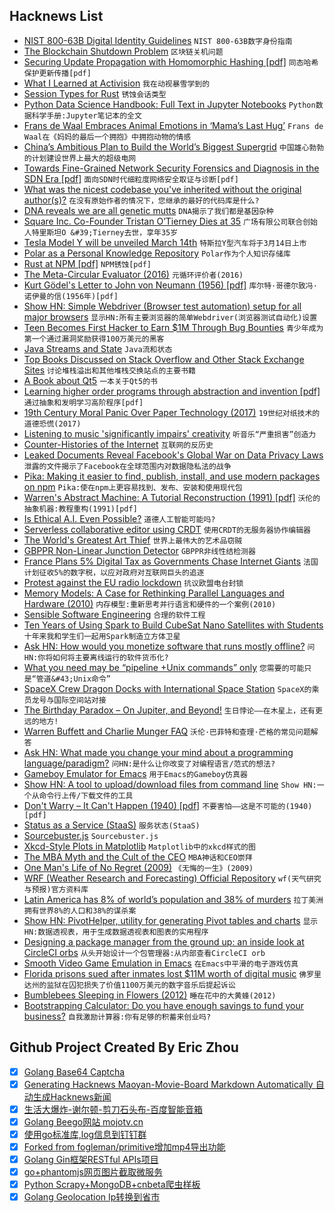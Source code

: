 ## Hacknews List


- [NIST 800-63B Digital Identity Guidelines](https://pages.nist.gov/800-63-3/sp800-63b.html)  `NIST 800-63B数字身份指南`
- [The Blockchain Shutdown Problem](https://arxiv.org/abs/1902.07254)  `区块链关机问题`
- [Securing Update Propagation with Homomorphic Hashing [pdf]](https://eprint.iacr.org/2019/227.pdf)  `同态哈希保护更新传播[pdf]`
- [What I Learned at Activision](http://c0de517e.blogspot.com/2019/03/what-i-learned-at-activision.html)  `我在动视暴雪学到的`
- [Session Types for Rust](https://github.com/Munksgaard/session-types)  `锈蚀会话类型`
- [Python Data Science Handbook: Full Text in Jupyter Notebooks](https://github.com/jakevdp/PythonDataScienceHandbook)  `Python数据科学手册:Jupyter笔记本的全文`
- [Frans de Waal Embraces Animal Emotions in ‘Mama’s Last Hug’](https://www.nytimes.com/2019/02/25/books/review/frans-de-waal-mamas-last-hug.html)  `Frans de Waal在《妈妈的最后一个拥抱》中拥抱动物的情感`
- [China’s Ambitious Plan to Build the World’s Biggest Supergrid](https://spectrum.ieee.org/energy/the-smarter-grid/chinas-ambitious-plan-to-build-the-worlds-biggest-supergrid)  `中国雄心勃勃的计划建设世界上最大的超级电网`
- [Towards Fine-Grained Network Security Forensics and Diagnosis in the SDN Era [pdf]](http://faculty.cs.tamu.edu/guofei/paper/ForenGuard-CCS18.pdf)  `面向SDN时代细粒度网络安全取证与诊断[pdf]`
- [What was the nicest codebase you&#39;ve inherited without the original author(s)?](item?id=19294236)  `在没有原始作者的情况下，您继承的最好的代码库是什么?`
- [DNA reveals we are all genetic mutts](https://news.harvard.edu/gazette/story/2019/02/harvard-geneticist-no-populations-dna-is-pure/)  `DNA揭示了我们都是基因杂种`
- [Square Inc. Co-Founder Tristan O’Tierney Dies at 35](https://www.bloomberg.com/news/articles/2019-03-02/square-inc-co-founder-tristan-o-tierney-dies-at-35)  `广场有限公司联合创始人特里斯坦O &#39;Tierney去世，享年35岁`
- [Tesla Model Y will be unveiled March 14th](https://www.theverge.com/2019/3/3/18249076/tesla-model-y-suv-unveiled-march-14th)  `特斯拉Y型汽车将于3月14日上市`
- [Polar as a Personal Knowledge Repository](https://getpolarized.io/2019/03/01/polar-personal-knowledge-repository.html)  `Polar作为个人知识存储库`
- [Rust at NPM [pdf]](https://www.rust-lang.org/static/pdfs/Rust-npm-Whitepaper.pdf)  `NPM锈蚀[pdf]`
- [The Meta-Circular Evaluator (2016)](http://www.rooijakkers.software/posts/2016-04-25-metacircular-evaluator/)  `元循环评价者(2016)`
- [Kurt Gödel&#39;s Letter to John von Neumann (1956) [pdf]](http://www.cs.cmu.edu/~aada/courses/15251s15/www/notes/godel-letter.pdf)  `库尔特·哥德尔致冯·诺伊曼的信(1956年)[pdf]`
- [Show HN: Simple Webdriver (Browser test automation) setup for all major browsers](item?id=19296733)  `显示HN:所有主要浏览器的简单Webdriver(浏览器测试自动化)设置`
- [Teen Becomes First Hacker to Earn $1M Through Bug Bounties](https://digit.fyi/teen-hacker-earns-1m-via-bug-bounties/)  `青少年成为第一个通过漏洞奖励获得100万美元的黑客`
- [Java Streams and State](https://blog.frankel.ch/java-streams-state/)  `Java流和状态`
- [Top Books Discussed on Stack Overflow and Other Stack Exchange Sites](https://bookinsider.gitlab.io/)  `讨论堆栈溢出和其他堆栈交换站点的主要书籍`
- [A Book about Qt5](https://qmlbook.github.io/)  `一本关于Qt5的书`
- [Learning higher order programs through abstraction and invention [pdf]](https://www.doc.ic.ac.uk/~shm/Papers/metafunc.pdf)  `通过抽象和发明学习高阶程序[pdf]`
- [19th Century Moral Panic Over Paper Technology (2017)](https://slate.com/technology/2017/08/the-19th-century-moral-panic-over-paper-technology.html)  `19世纪对纸技术的道德恐慌(2017)`
- [Listening to music &#39;significantly impairs&#39; creativity](https://sciencesources.eurekalert.org/pub_releases/2019-02/lu-hlt022619.php)  `听音乐“严重损害”创造力`
- [Counter-Histories of the Internet](https://www.publicbooks.org/counter-histories-of-the-internet/)  `互联网的反历史`
- [Leaked Documents Reveal Facebook&#39;s Global War on Data Privacy Laws](https://m.slashdot.org/story/352792)  `泄露的文件揭示了Facebook在全球范围内对数据隐私法的战争`
- [Pika: Making it easier to find, publish, install, and use modern packages on npm](https://www.pikapkg.com/about)  `Pika:使在npm上更容易找到、发布、安装和使用现代包`
- [Warren&#39;s Abstract Machine: A Tutorial Reconstruction (1991) [pdf]](http://wambook.sourceforge.net/wambook.pdf)  `沃伦的抽象机器:教程重构(1991)[pdf]`
- [Is Ethical A.I. Even Possible?](https://www.nytimes.com/2019/03/01/business/ethics-artificial-intelligence.html)  `道德人工智能可能吗?`
- [Serverless collaborative editor using CRDT](https://thegeez.net/2019/03/03/serverless_collab.html)  `使用CRDT的无服务器协作编辑器`
- [The World&#39;s Greatest Art Thief](https://www.gq.com/story/secrets-of-the-worlds-greatest-art-thief)  `世界上最伟大的艺术品窃贼`
- [GBPPR Non-Linear Junction Detector](https://web.archive.org/web/20130718061802/http://servv89pn0aj.sn.sourcedns.com:80/~gbpprorg/mil/non/)  `GBPPR非线性结检测器`
- [France Plans 5% Digital Tax as Governments Chase Internet Giants](https://www.bloomberg.com/news/articles/2019-03-03/france-plans-5-digital-tax-as-governments-chase-internet-giants)  `法国计划征收5%的数字税，以应对政府对互联网巨头的追逐`
- [Protest against the EU radio lockdown](https://blog.mehl.mx/2019/protect-freedom-on-radio-devices-raise-your-voice-today/)  `抗议欧盟电台封锁`
- [Memory Models: A Case for Rethinking Parallel Languages and Hardware (2010)](https://cacm.acm.org/magazines/2010/8/96610-memory-models-a-case-for-rethinking-parallel-languages-and-hardware/fulltext)  `内存模型:重新思考并行语言和硬件的一个案例(2010)`
- [Sensible Software Engineering](https://www.scriptcrafty.com/2019/02/sensible-software-engineering/)  `合理的软件工程`
- [Ten Years of Using Spark to Build CubeSat Nano Satellites with Students](https://blog.adacore.com/ten-years-of-using-spark-to-build-cubesat-nano-satellites-with-students)  `十年来我和学生们一起用Spark制造立方体卫星`
- [Ask HN: How would you monetize software that runs mostly offline?](item?id=19294839)  `问HN:你将如何将主要离线运行的软件货币化?`
- [What you need may be “pipeline &#43;Unix commands” only](https://nanxiao.me/en/what-you-need-may-be-pipeline-unix-commands-only/)  `您需要的可能只是“管道&#43;Unix命令”`
- [SpaceX Crew Dragon Docks with International Space Station](https://www.bloomberg.com/news/articles/2019-03-03/spacex-crew-dragon-docks-with-international-space-station)  `SpaceX的乘员龙号与国际空间站对接`
- [The Birthday Paradox – On Jupiter, and Beyond!](https://www.solipsys.co.uk/new/TheBirthdayParadox.html?sc03h)  `生日悖论——在木星上，还有更远的地方!`
- [Warren Buffett and Charlie Munger FAQ](http://buffettfaq.com/)  `沃伦·巴菲特和查理·芒格的常见问题解答`
- [Ask HN: What made you change your mind about a programming language/paradigm?](item?id=19288954)  `问HN:是什么让你改变了对编程语言/范式的想法?`
- [Gameboy Emulator for Emacs](https://github.com/vreeze/eboy)  `用于Emacs的Gameboy仿真器`
- [Show HN: A tool to upload/download files from command line](https://bashupload.com/)  `Show HN:一个从命令行上传/下载文件的工具`
- [Don&#39;t Warry – It Can&#39;t Happen (1940) [pdf]](https://www.gwern.net/docs/xrisks/1940-sciam-harrington-nuclearweapons-dontworryitcanthappen.pdf)  `不要害怕——这是不可能的(1940)[pdf]`
- [Status as a Service (StaaS)](https://www.eugenewei.com/blog/2019/2/19/status-as-a-service)  `服务状态(StaaS)`
- [Sourcebuster.js](http://sbjs.rocks/#/)  `Sourcebuster.js`
- [Xkcd-Style Plots in Matplotlib](https://jakevdp.github.io/blog/2012/10/07/xkcd-style-plots-in-matplotlib/)  `Matplotlib中的xkcd样式的图`
- [The MBA Myth and the Cult of the CEO](https://www.institutionalinvestor.com/article/b1db3jy3201d38/The-MBA-Myth-and-the-Cult-of-the-CEO)  `MBA神话和CEO崇拜`
- [One Man&#39;s Life of No Regret (2009)](http://synodwithlife.blogspot.com/2009/04/one-mans-life-of-no-regret.html)  `《无悔的一生》(2009)`
- [WRF (Weather Research and Forecasting) Official Repository](https://github.com/wrf-model/WRF)  `wf(天气研究与预报)官方资料库`
- [Latin America has 8% of world’s population and 38% of murders](https://latinamericareports.com/gun-laws-where-guns-take-the-most-lives)  `拉丁美洲拥有世界8%的人口和38%的谋杀案`
- [Show HN: PivotHelper, utility for generating Pivot tables and charts](https://bjoernkw.github.io/PivotHelper/)  `显示HN:数据透视表，用于生成数据透视表和图表的实用程序`
- [Designing a package manager from the ground up: an inside look at CircleCI orbs](https://circleci.com/blog/designing-a-package-manager-from-the-ground-up/)  `从头开始设计一个包管理器:从内部查看CircleCI orb`
- [Smooth Video Game Emulation in Emacs](http://emacsninja.com/posts/smooth-video-game-emulation-in-emacs.html)  `在Emacs中平滑的电子游戏仿真`
- [Florida prisons sued after inmates lost $11M worth of digital music](https://www.theverge.com/2019/2/20/18233317/florida-department-of-corrections-class-action-lawsuit-william-demler-jpay-mp3-song-access)  `佛罗里达州的监狱在囚犯损失了价值1100万美元的数字音乐后提起诉讼`
- [Bumblebees Sleeping in Flowers (2012)](https://beeisbeautiful.wordpress.com/2012/07/16/bumblebees-sleeping-in-flowers/)  `睡在花中的大黄蜂(2012)`
- [Bootstrapping Calculator: Do you have enough savings to fund your business?](https://github.com/dvassallo/bootstrapping-calculator)  `自我激励计算器:你有足够的积蓄来创业吗?`

## Github Project Created By Eric Zhou

- [x] [Golang Base64 Captcha](https://github.com/mojocn/base64Captcha)
- [x] [Generating Hacknews Maoyan-Movie-Board Markdown Automatically 自动生成Hacknews新闻](https://github.com/dejavuzhou/md-genie)
- [x] [生活大爆炸-谢尔顿-剪刀石头布-百度智能音箱](https://github.com/mojocn/dueros-bang-game)
- [x] [Golang Beego网站 mojotv.cn](https://github.com/mojocn/www.mojotv.cn)
- [x] [使用go标准库,log信息到钉钉群](https://github.com/mojocn/dooger)
- [x] [Forked from fogleman/primitive增加mp4导出功能](https://github.com/mojocn/primitive)
- [x] [Golang Gin框架RESTful APIs项目](https://github.com/JJJJJJJerk/ezier-golang-web-api-framework)
- [x] [go+phantomjs网页图片截取微服务](https://github.com/mojocn/screen_shot)
- [x] [Python Scrapy+MongoDB+cnbeta爬虫样板](https://github.com/mojocn/scrapy_mongodb_boilerplate_cnbeta)
- [x] [Golang Geolocation Ip转换到省市](https://github.com/mojocn/ip2location)